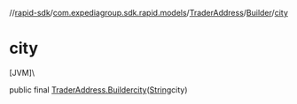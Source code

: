 //[rapid-sdk](../../../../index.md)/[com.expediagroup.sdk.rapid.models](../../index.md)/[TraderAddress](../index.md)/[Builder](index.md)/[city](city.md)

# city

[JVM]\

public final [TraderAddress.Builder](index.md)[city](city.md)([String](https://docs.oracle.com/javase/8/docs/api/java/lang/String.html)city)
